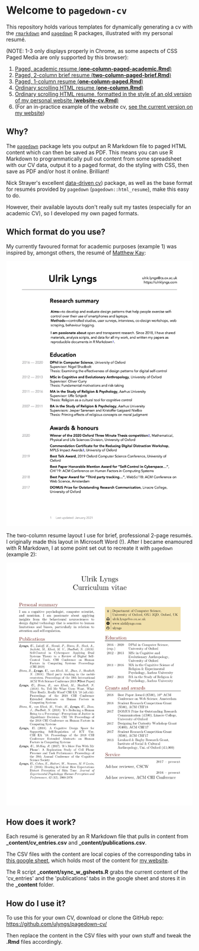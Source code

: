# Welcome to `pagedown-cv`
This repository holds various templates for dynamically generating a cv with the [`rmarkdown`](https://rmarkdown.rstudio.com) and [`pagedown`](https://github.com/rstudio/pagedown) R packages, illustrated with my personal resumé.

(NOTE: 1-3 only displays properly in Chrome, as some aspects of CSS Paged Media are only supported by this browser):

1. [Paged, academic resume (**one-column-paged-academic.Rmd**)](one-column-paged-academic.html)
1. [Paged, 2-column brief resume (**two-column-paged-brief.Rmd**)](two-column-paged-brief.html)
1. [Paged, 1-column resume (**one-column-paged.Rmd**)](one-column-paged.html)
1. [Ordinary scrolling HTML resume (**one-column.Rmd**)](one-column.html)
1. [Ordinary scrolling HTML resume, formatted in the style of an old version of my personal website (**website-cv.Rmd**)](website-cv.html)
1. (For an in-practice example of the website cv, [see the current version on my website](https://ulriklyngs.com/cv/))

## Why?
The [`pagedown`](https://github.com/rstudio/pagedown) package lets you output an R Markdown file to paged HTML content which can then be saved as PDF.
This means you can use R Markdown to programmatically pull out content from some spreadsheet with our CV data, output it to a paged format, do the styling with CSS, then save as PDF and/or host it online. Brilliant!

Nick Strayer's excellent [data-driven cv](http://nickstrayer.me/datadrivencv/)) package, as well as the base format for resumés provided by `pagedown` (`pagedown::html_resume`), make this easy to do.

However, their available layouts don't really suit my tastes (especially for an academic CV), so I developed my own paged formats.

## Which format do you use?
My currently favoured format for academic purposes (example 1) was inspired by, amongst others, the resumé of [Matthew Kay](http://www.mjskay.com/):

<a href="https://ulriklyngs.com/pdfs/2021_jan_academic_cv.pdf"><img src="examples/cur_cv_pg1.jpg"></a>

The two-column resume layout I use for brief, professional 2-page resumés. I originally made this layout in Microsoft Word (!). After I became enamoured with R Markdown, I at some point set out to recreate it with `pagedown` (example 2):

<a href="https://ulyngs.github.io/pagedown-cv/two-column-paged-brief.html"><img src="examples/page1_new.png"></a>


## How does it work?
Each resumé is generated by an R Markdown file that pulls in content from **\_content/cv_entries.csv** and **\_content/publications.csv**.

The CSV files with the content are local copies of the corresponding tabs in [this google sheet](https://docs.google.com/spreadsheets/d/1ta71CAGkcLqm-W1UdVRA_JJSddWV2TsrRZsCnQlmOis/edit?usp=sharing), which holds most of the content for [my website](https://ulriklyngs.com/).

The R script **\_content/sync_w_gsheets.R** grabs the current content of the 'cv_entries' and the 'publications' tabs in the google sheet and stores it in the **\_content** folder.


## How do I use it?
To use this for your own CV, download or clone the GitHub repo: https://github.com/ulyngs/pagedown-cv/ 

Then replace the content in the CSV files with your own stuff and tweak the **.Rmd** files accordingly.

